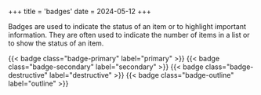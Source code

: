 +++
title = 'badges'
date = 2024-05-12
+++

Badges are used to indicate the status of an item or to highlight important information. They are often used to indicate the number of items in a list or to show the status of an item.

<div class="flex flex-wrap gap-4">
    {{< badge class="badge-primary" label="primary" >}}
    {{< badge class="badge-secondary" label="secondary" >}}
    {{< badge class="badge-destructive" label="destructive" >}}
    {{< badge class="badge-outline" label="outline" >}}
</div>
